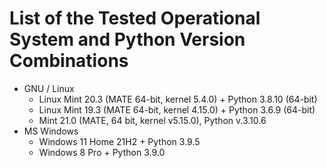 # List of the Tested Operational System and Python Version Combinations

* GNU / Linux
  * Linux Mint 20.3 (MATE 64-bit, kernel 5.4.0) + Python 3.8.10 (64-bit)
  * Linux Mint 19.3 (MATE 64-bit, kernel 4.15.0) + Python 3.6.9 (64-bit)
  * Mint 21.0 (MATE, 64 bit, kernel v5.15.0), Python v.3.10.6
* MS Windows
  * Windows 11 Home 21H2 + Python 3.9.5
  * Windows 8 Pro + Python 3.9.0
